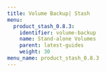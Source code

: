 ```yaml
---
title: Volume Backup| Stash
menu:
  product_stash_0.8.3:
    identifier: volume-backup
    name: Stand-alone Volumes
    parent: latest-guides
    weight: 30
menu_name: product_stash_0.8.3
---
```

